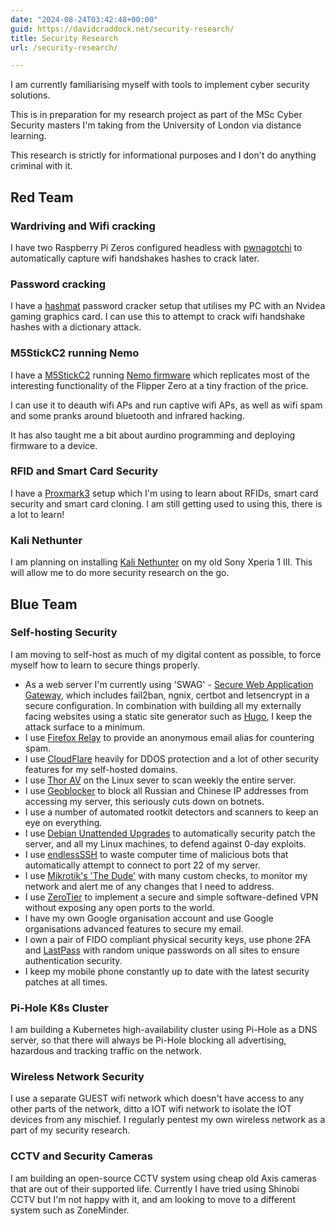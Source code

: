 ```yaml
---
date: "2024-08-24T03:42:48+00:00"
guid: https://davidcraddock.net/security-research/
title: Security Research
url: /security-research/

---
```


I am currently familiarising myself with tools to implement cyber security solutions.

This is in preparation for my research project as part of the MSc Cyber Security masters I'm taking from the University of London via distance learning.

This research is strictly for informational purposes and I don't do anything criminal with it.


## Red Team

### Wardriving and Wifi cracking

I have two Raspberry Pi Zeros configured headless with [pwnagotchi](https://pwnagotchi.ai/) to automatically capture wifi handshakes hashes to crack later.

### Password cracking

I have a [hashmat](https://hashcat.net/hashcat/) password cracker setup that utilises my PC with an Nvidea gaming graphics card. I can use this to attempt to crack wifi handshake hashes with a dictionary attack.

### M5StickC2 running Nemo

I have a [M5StickC2](https://shop.m5stack.com/products/m5stickc-plus2-esp32-mini-iot-development-kit) running [Nemo firmware](https://github.com/n0xa/m5stick-nemo) which replicates most of the interesting functionality of the Flipper Zero at a tiny fraction of the price.

I can use it to deauth wifi APs and run captive wifi APs, as well as wifi spam and some pranks around bluetooth and infrared hacking.

It has also taught me a bit about aurdino programming and deploying firmware to a device.

### RFID and Smart Card Security

I have a [Proxmark3](https://en.wikipedia.org/wiki/Proxmark3) setup which I'm using to learn about RFIDs, smart card security and smart card cloning. I am still getting used to using this, there is a lot to learn!

### Kali Nethunter

I am planning on installing [Kali Nethunter](https://www.kali.org/docs/nethunter/) on my old Sony Xperia 1 III. This will allow me to do more security research on the go.

## Blue Team

### Self-hosting Security

I am moving to self-host as much of my digital content as possible, to force myself how to learn to secure things properly.

* As a web server I'm currently using 'SWAG' - [Secure Web Application Gateway](https://hub.docker.com/r/linuxserver/swag), which includes fail2ban, ngnix, certbot and letsencrypt in a secure configuration. In combination with building all my externally facing websites using a static site generator such as [Hugo](https://gohugo.io/), I keep the attack surface to a minimum.
* I use [Firefox Relay](https://relay.firefox.com/accounts/profile/) to provide an anonymous email alias for countering spam.
* I use [CloudFlare](https://www.cloudflare.com) heavily for DDOS protection and a lot of other security features for my self-hosted domains.
* I use [Thor AV](https://www.nextron-systems.com/thor/) on the Linux sever to scan weekly the entire server.
* I use [Geoblocker](https://github.com/friendly-bits/geoblocker-bash) to block all Russian and Chinese IP addresses from accessing my server, this seriously cuts down on botnets.
* I use a number of automated rootkit detectors and scanners to keep an eye on everything.
* I use [Debian Unattended Upgrades](https://wiki.debian.org/UnattendedUpgrades) to automatically security patch the server, and all my Linux machines, to defend against 0-day exploits.
* I use [endlessSSH](https://github.com/skeeto/endlessh) to waste computer time of malicious bots that automatically attempt to connect to port 22 of my server.
* I use [Mikrotik's 'The Dude'](https://mikrotik.com/thedude) with many custom checks, to monitor my network and alert me of any changes that I need to address.
* I use [ZeroTier](https://www.zerotier.com/) to implement a secure and simple software-defined VPN without exposing any open ports to the world.
* I have my own Google organisation account and use Google organisations advanced features to secure my email.
* I own a pair of FIDO compliant physical security keys, use phone 2FA and [LastPass](https://www.lastpass.com/) with random unique passwords on all sites to ensure authentication security.
* I keep my mobile phone constantly up to date with the latest security patches at all times.

### Pi-Hole K8s Cluster

I am building a Kubernetes high-availability cluster using Pi-Hole as a DNS server, so that there will always be Pi-Hole blocking all advertising, hazardous and tracking traffic on the network.

### Wireless Network Security

I use a separate GUEST wifi network which doesn't have access to any other parts of the network, ditto a IOT wifi network to isolate the IOT devices from any mischief. I regularly pentest my own wireless network as a part of my security research.

### CCTV and Security Cameras

I am building an open-source CCTV system using cheap old Axis cameras that are out of their supported life. Currently I have tried using Shinobi CCTV but I'm not happy with it, and am looking to move to a different system such as ZoneMinder.


